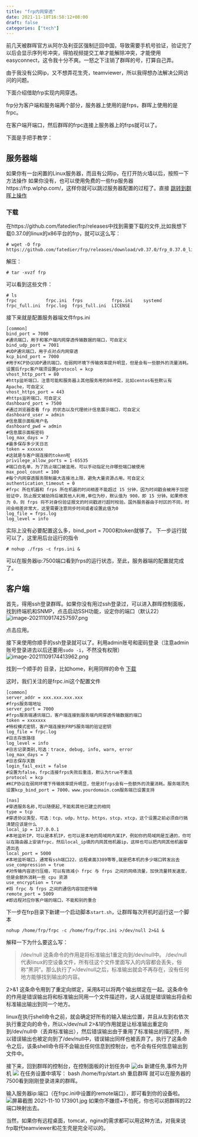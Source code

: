```yaml
---
title: "frp内网穿透"
date: 2021-11-10T16:58:12+08:00
draft: false
categories: ["tech"]
---
```



前几天被群晖官方从阿尔及利亚区强制迁回中国，导致需要手机号验证，验证完了以后会显示序列号冲突，得拍视频提交工单才能解除冲突，才能使用easyconnect，这令我十分不爽。一怒之下注销了群晖的号，打算自己弄。

由于我没有公网ip，又不想弄花生壳，teamviewer，所以我得想办法解决公网访问的问题。




下面介绍借助frp实现内网穿透。

frp分为客户端和服务端两个部分，服务器上使用的是frps，群晖上使用的是frpc。

在客户端开端口，然后群晖的frpc连接上服务器上的frps就可以了。

下面是手把手教学：

## 服务器端

如果你有一台闲置的Linux服务器，而且有公网ip，在打开防火墙以后，按照一下方法操作
如果你没有，也可以使用免费的一些frp服务器https://frp.wlphp.com/，这样你就可以跳过服务器配置的过程了。直接 [跳转到群晖上操作](#客户端)


### 下载
在https://github.com/fatedier/frp/releases中找到需要下载的文件,比如我想下载0.37.0的linux的x86平台的frp，就可以这么写：

```shell
# wget -O frp https://github.com/fatedier/frp/releases/download/v0.37.0/frp_0.37.0_linux_amd64.tar.gz
```
解压：
```shell
# tar -xvzf frp
```

可以看到这些文件：
```shell
# ls
frpc           frpc.ini  frps           frps.ini    systemd
frpc_full.ini  frpc.log  frps_full.ini  LICENSE
```

接下来就是配置服务器端文件frps.ini

```
[common]
bind_port = 7000
#通讯端口，用于和客户端内网穿透传输数据的端口，可自定义
bind_udp_port = 7001
#UDP通讯端口，用于点对点内网穿透
kcp_bind_port = 7000
#用于KCP协议UDP通讯端口，在弱网环境下传输效率提升明显，但是会有一些额外的流量消耗。设置后frpc客户端须设置protocol = kcp
vhost_http_port = 80
#http监听端口，注意可能和服务器上其他服务用的80冲突，比如centos有些默认有Apache，可自定义
vhost_https_port = 443
#https监听端口，可自定义
dashboard_port = 7500
#通过浏览器查看 frp 的状态以及代理统计信息展示端口，可自定义
dashboard_user = admin
#信息展示面板用户名
dashboard_pwd = admin
#信息展示面板密码
log_max_days = 7
#最多保存多少天日志
token = xxxxxx
#这就是与客户端连接的token啦
privilege_allow_ports = 1-65535
#端口白名单，为了防止端口被滥用，可以手动指定允许哪些端口被使用
max_pool_count = 100
#每个内网穿透服务限制最大连接池上限，避免大量资源占用，可自定义
authentication_timeout = 0
#frpc 所在机器和 frps 所在机器的时间相差不能超过 15 分钟，因为时间戳会被用于加密验证中，防止报文被劫持后被其他人利用,单位为秒，默认值为 900，即 15 分钟。如果修改为 0，则 frps 将不对身份验证报文的时间戳进行超时校验。国外服务器由于时区的不同，时间会相差非常大，这里需要注意同步时间或者设置此值为0
log_file = frps.log
log_level = info
```
实际上没有必要配置这么多，bind_port = 7000和token就够了。
下一步运行就可以了，这里用后台运行的指令
```shell
# nohup ./frps -c frps.ini &
```
可以在服务器ip:7500端口看到frps的运行状态，至此，服务器端的配置就完成了。

## 客户端

首先，得用ssh登录群晖。如果你没有用过ssh登录过，可以进入群晖控制面板，找到终端机和SNMP，点击启动SSH功能，设定你的端口（默认22）
![image-20211109174257597.png](https://raw.githubusercontents.com/bachwv/picgo/master/DMHVvjpmkCgzoaT.png)



点击应用。

接下来使用你顺手的ssh登录就可以了。利用admin账号和密码登录（注意admin账号登录进去以后还要用`sudo -i`，不然没有权限）
![image-20211109174413962.png](https://raw.githubusercontents.com/bachwv/picgo/master/4NkOdg1Q5DtIYXl.png)


找到一个顺手的 目录，比如home，利用同样的命令 [下载](#下载)


这时，我们关注的是frpc.ini这个配置文件
```shell
[common]
server_addr = xxx.xxx.xxx.xxx 
#frps服务端地址
server_port = 7000
#frps服务端通讯端口，客户端连接到服务端内网穿透传输数据的端口
token = xxxxxxx
#特权模式密钥，客户端连接到FRPS服务端的验证密钥
log_file = frpc.log
#日志存放路径
log_level = info
#日志记录类别,可选：trace, debug, info, warn, error
log_max_days = 7
#日志保存天数
login_fail_exit = false
#设置为false，frpc连接frps失败后重连，默认为true不重连
protocol = kcp
#KCP协议在弱网环境下传输效率提升明显，但是对frps会有一些额外的流量消耗。服务端须先设置kcp_bind_port = 7000，www.yourdomain.com服务端已设置支持

[nas]
#穿透服务名称,可以随便起,不能和其他已建立的相同
type = tcp
#穿透协议类型，可选：tcp，udp，http，https，stcp，xtcp，这个设置之前必须自行搞清楚应该是什么
local_ip = 127.0.0.1
#本地监听IP，可以是本机IP，也可以是本地的局域网内某IP，例如你的局域网是互通的，你可以在路由器上安装frpc，然后local_ip填的内网其他机器ip，这样也可以把内网其他机器穿透出去
local_port = 5000
#本地监听端口，通常有ssh端口22，远程桌面3389等等,就是把本机的多少端口转发出去
use_compression = true
#对传输内容进行压缩，可以有效减小 frpc 与 frps 之间的网络流量，加快流量转发速度，但是会额外消耗一些 cpu 资源
use_encryption = true
#将 frpc 与 frps 之间的通信内容加密传输
remote_port = 5009
#即远程对应你客户端的端口，不能和别的重合

```
下一步在frp目录下新建一个启动脚本`start.sh`，让群晖每次开机时运行这一个脚本


```
nohup /home/frp/frpc -c /home/frp/frpc.ini >/dev/null 2>&1 &
```

解释一下为什么要这么写：

>/dev/null
>这条命令的作用是将标准输出1重定向到/dev/null中。 /dev/null代表linux的空设备文件，所有往这个文件里面写入的内容都会丢失，俗称“黑洞”。那么执行了>/dev/null之后，标准输出就会不再存在，没有任何地方能够找到输出的内容。

2>&1
这条命令用到了重定向绑定，采用&可以将两个输出绑定在一起。这条命令的作用是错误输出将和标准输出同用一个文件描述符，说人话就是错误输出将会和标准输出输出到同一个地方。

linux在执行shell命令之前，就会确定好所有的输入输出位置，并且从左到右依次执行重定向的命令，所以>/dev/null 2>&1的作用就是让标准输出重定向到/dev/null中（丢弃标准输出），然后错误输出由于重用了标准输出的描述符，所以错误输出也被定向到了/dev/null中，错误输出同样也被丢弃了。执行了这条命令之后，该条shell命令将不会输出任何信息到控制台，也不会有任何信息输出到文件中。

接下来，回到群晖的控制台，在控制面板的计划任务中
![ds](https://raw.githubusercontents.com/bachwv/picgo/master/synology-crontab.png)
新建任务,事件为开机
![](https://s2.loli.net/2022/09/06/fYPhLojxJ1eQZNc.png)
在任务设置中填写：
bash /home/frp/start.sh
重启群晖
就可以在服务器的7500看到刚刚登录进来的群晖。

输入服务器ip:端口（在frpc.ini中设置的remote端口），即可看到你的设备啦。
![屏幕截图 2021-11-10 173901.jpg](https://raw.githubusercontents.com/bachwv/picgo/master/synology-zhangwei.jpg)
如果你不嫌烦+不怕死，你也可以把群晖的22端口映射出去。

当然，如果你有远程桌面，tomcat，nginx的需求都可以用这种方法，对我来说frp取代teamviewer和花生壳是完全可以的。

